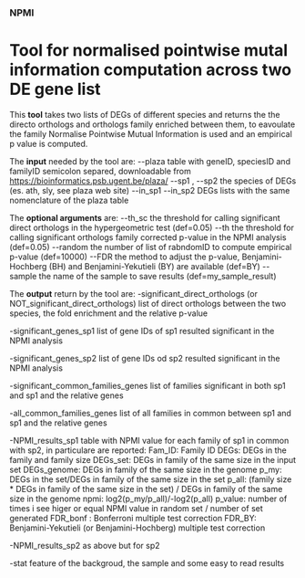### NPMI
# Tool for normalised pointwise mutal information computation across two DE gene list

This **tool** takes two lists of DEGs of different species and returns the the directo orthologs and orthologs family enriched
between them, to eavoulate the family Normalise Pointwise Mutual Information is used and an empirical p value is computed. 

The **input** needed by the tool are:
  --plaza 
  table with geneID, speciesID and familyID semicolon separed, downloadable from https://bioinformatics.psb.ugent.be/plaza/
  --sp1 , --sp2 
  the species of DEGs (es. ath, sly, see plaza web site)
  --in_sp1 --in_sp2
  DEGs lists with the same nomenclature of the plaza table
  
 The **optional arguments** are:
  --th_sc
  the threshold for calling significant direct orthologs in the hypergeometric test (def=0.05)
  --th
  the threshold for calling significant orthologs family corrected p-value in the NPMI analysis (def=0.05)
  --random
  the number of list of rabndomID to compute empirical p-value (def=10000)
  --FDR
  the method to adjust the p-value, Benjamini-Hochberg (BH) and Benjamini-Yekutieli (BY) are available (def=BY)
  --sample
  the name of the sample to save results (def=my_sample_result)

The **output** return by the tool are: 
 -significant_direct_orthologs (or NOT_significant_direct_orthologs)
 list of direct orthologs between the two species, the fold enrichment and the relative p-value 

 -significant_genes_sp1
 list of gene IDs of sp1 resulted significant in the NPMI analysis 
 
 -significant_genes_sp2
 list of gene IDs od sp2 resulted significant in the NPMI analysis 
 
 -significant_common_families_genes
 list of families significant in both sp1 and sp1 and the relative genes
 
 -all_common_families_genes
 list of all families in common between sp1 and sp1 and the relative genes
 
 -NPMI_results_sp1
 table with NPMI value for each family of sp1 in common with sp2, in particulare are reported:
  Fam_ID: Family ID
  DEGs: DEGs in the family and family size
  DEGs_set: DEGs in family of the same size in the input set
  DEGs_genome: DEGs in family of the same size in the genome
  p_my: DEGs in the set/DEGs in family of the same size in the set
  p_all: (family size * DEGs in family of the same size in the set) / DEGs in family of the same size in the genome
  npmi: log2(p_my/p_all)/-log2(p_all)
  p_value: number of times i see higer or equal NPMI value in random set / number of set generated 
  FDR_bonf : Bonferroni multiple test correction 
  FDR_BY: Benjamini-Yekutieli (or Benjamini-Hochberg) multiple test correction 

 -NPMI_results_sp2
 as above but for sp2
 
 -stat
 feature of the backgroud, the sample and some easy to read results 
 
  
